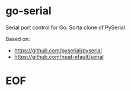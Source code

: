 # go-serial
Serial port control for Go. Sorta clone of PySerial

Based on:
  - https://github.com/pyserial/pyserial
  - https://github.com/npat-efault/serial

# EOF #
